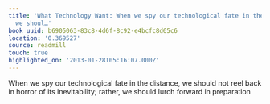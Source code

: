```yaml
---
title: 'What Technology Want: When we spy our technological fate in the distance,
  we shoul…'
book_uuid: b6905063-83c8-4d6f-8c92-e4bcfc8d65c6
location: '0.369527'
source: readmill
touch: true
highlighted_on: '2013-01-28T05:16:07.000Z'
---
```


When we spy our technological fate in the distance, we should not reel back in horror of its inevitability; rather, we should lurch forward in preparation